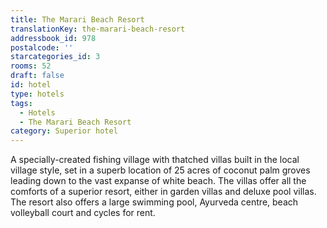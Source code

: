 ```yaml
---
title: The Marari Beach Resort
translationKey: the-marari-beach-resort
addressbook_id: 978
postalcode: ''
starcategories_id: 3
rooms: 52
draft: false
id: hotel
type: hotels
tags:
  - Hotels
  - The Marari Beach Resort
category: Superior hotel
---
```

A specially-created fishing village with thatched villas built in the local village style, set in a superb location of 25 acres of coconut palm groves leading down to the vast expanse of white beach. The villas offer all the comforts of a superior resort, either in garden villas and deluxe pool villas. The resort also offers a large swimming pool, Ayurveda centre, beach volleyball court and cycles for rent.